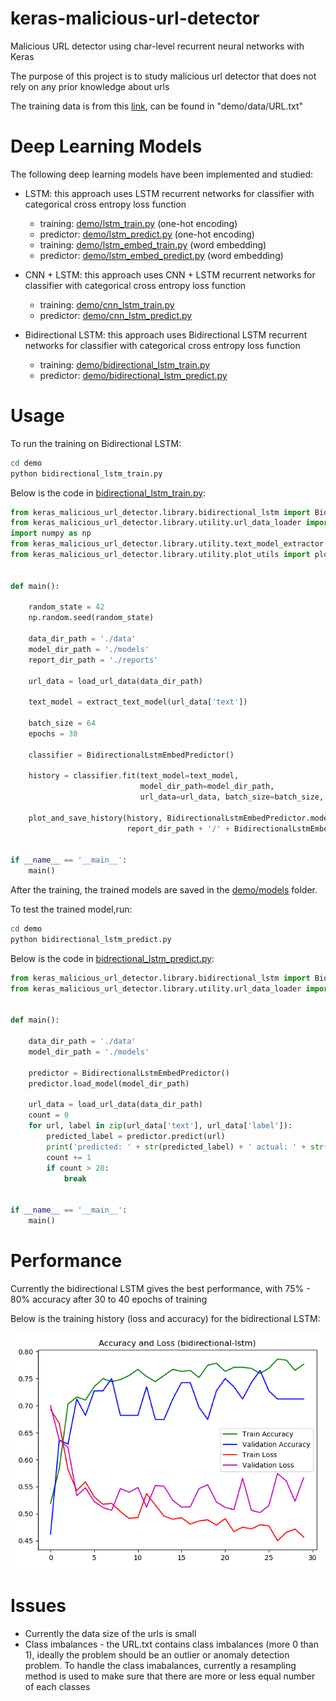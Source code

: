 # keras-malicious-url-detector

Malicious URL detector using char-level recurrent neural networks with Keras

The purpose of this project is to study malicious url detector that does not rely on any prior knowledge about urls

The training data is from this [link](https://github.com/vaseem-khan/URLcheck), can be found in "demo/data/URL.txt"

# Deep Learning Models

The following deep learning models have been implemented and studied:

* LSTM: this approach uses LSTM recurrent networks for classifier with categorical cross entropy loss function
    * training: [demo/lstm_train.py](demo/lstm_train.py) (one-hot encoding)
    * predictor: [demo/lstm_predict.py](demo/lstm_predict.py) (one-hot encoding)
    * training: [demo/lstm_embed_train.py](demo/lstm_embed_train.py) (word embedding)
    * predictor: [demo/lstm_embed_predict.py](demo/lstm_embed_predict.py) (word embedding)
    
* CNN + LSTM: this approach uses CNN + LSTM recurrent networks for classifier with categorical cross entropy loss function
    * training: [demo/cnn_lstm_train.py](demo/cnn_lstm_train.py) 
    * predictor: [demo/cnn_lstm_predict.py](demo/cnn_lstm_predict.py) 
    
* Bidirectional LSTM: this approach uses Bidirectional LSTM recurrent networks for classifier with categorical cross entropy loss function
    * training: [demo/bidirectional_lstm_train.py](demo/bidirectional_lstm_train.py) 
    * predictor: [demo/bidirectional_lstm_predict.py](demo/bidirectional_lstm_predict.py) 
    
# Usage

To run the training on Bidirectional LSTM:

```bash
cd demo
python bidirectional_lstm_train.py
```

Below is the code in [bidirectional_lstm_train.py](demo/bidirectional_lstm_train.py):

```python
from keras_malicious_url_detector.library.bidirectional_lstm import BidirectionalLstmEmbedPredictor
from keras_malicious_url_detector.library.utility.url_data_loader import load_url_data
import numpy as np
from keras_malicious_url_detector.library.utility.text_model_extractor import extract_text_model
from keras_malicious_url_detector.library.utility.plot_utils import plot_and_save_history


def main():

    random_state = 42
    np.random.seed(random_state)

    data_dir_path = './data'
    model_dir_path = './models'
    report_dir_path = './reports'

    url_data = load_url_data(data_dir_path)

    text_model = extract_text_model(url_data['text'])

    batch_size = 64
    epochs = 30

    classifier = BidirectionalLstmEmbedPredictor()

    history = classifier.fit(text_model=text_model,
                             model_dir_path=model_dir_path,
                             url_data=url_data, batch_size=batch_size, epochs=epochs)

    plot_and_save_history(history, BidirectionalLstmEmbedPredictor.model_name,
                          report_dir_path + '/' + BidirectionalLstmEmbedPredictor.model_name + '-history.png')


if __name__ == '__main__':
    main()
```

After the training, the trained models are saved in the [demo/models](demo/models) folder.

To test the trained model,run:

```bash
cd demo
python bidirectional_lstm_predict.py
```

Below is the code in [bidrectional_lstm_predict.py](demo/bidirectional_lstm_predict.py):

```python
from keras_malicious_url_detector.library.bidirectional_lstm import BidirectionalLstmEmbedPredictor
from keras_malicious_url_detector.library.utility.url_data_loader import load_url_data


def main():

    data_dir_path = './data'
    model_dir_path = './models'

    predictor = BidirectionalLstmEmbedPredictor()
    predictor.load_model(model_dir_path)

    url_data = load_url_data(data_dir_path)
    count = 0
    for url, label in zip(url_data['text'], url_data['label']):
        predicted_label = predictor.predict(url)
        print('predicted: ' + str(predicted_label) + ' actual: ' + str(label))
        count += 1
        if count > 20:
            break


if __name__ == '__main__':
    main()
```

# Performance

Currently the bidirectional LSTM gives the best performance, with 75% - 80% accuracy after 30 to 40 epochs of training   

Below is the training history (loss and accuracy) for the bidirectional LSTM:

![bidirection-lstm-history](/reports/bidirectional-lstm-history.png)

# Issues

* Currently the data size of the urls is small
* Class imbalances - the URL.txt contains class imbalances (more 0 than 1), ideally the problem should be an outlier 
or anomaly detection problem. To handle the class imabalances, currently a resampling method is used to make sure that 
there are more or less equal number of each classes
